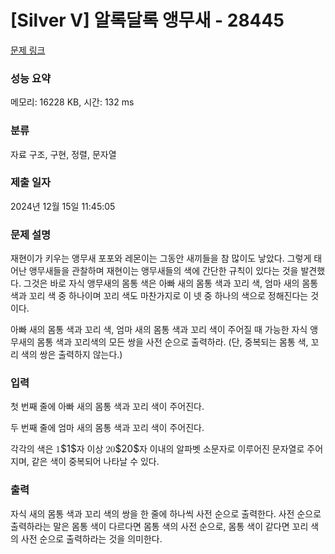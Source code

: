 # [Silver V] 알록달록 앵무새 - 28445 

[문제 링크](https://www.acmicpc.net/problem/28445) 

### 성능 요약

메모리: 16228 KB, 시간: 132 ms

### 분류

자료 구조, 구현, 정렬, 문자열

### 제출 일자

2024년 12월 15일 11:45:05

### 문제 설명

<p>재현이가 키우는 앵무새 포포와 레몬이는 그동안 새끼들을 참 많이도 낳았다. 그렇게 태어난 앵무새들을 관찰하며 재현이는 앵무새들의 색에 간단한 규칙이 있다는 것을 발견했다. 그것은 바로 자식 앵무새의 몸통 색은 아빠 새의 몸통 색과 꼬리 색, 엄마 새의 몸통 색과 꼬리 색 중 하나이며 꼬리 색도 마찬가지로 이 넷 중 하나의 색으로 정해진다는 것이다.</p>

<p>아빠 새의 몸통 색과 꼬리 색, 엄마 새의 몸통 색과 꼬리 색이 주어질 때 가능한 자식 앵무새의 몸통 색과 꼬리색의 모든 쌍을 사전 순으로 출력하라. (단, 중복되는 몸통 색, 꼬리 색의 쌍은 출력하지 않는다.)</p>

### 입력 

 <p>첫 번째 줄에 아빠 새의 몸통 색과 꼬리 색이 주어진다.</p>

<p>두 번째 줄에 엄마 새의 몸통 색과 꼬리 색이 주어진다.</p>

<p>각각의 색은 <mjx-container class="MathJax" jax="CHTML" style="font-size: 109%; position: relative;"><mjx-math class="MJX-TEX" aria-hidden="true"><mjx-mn class="mjx-n"><mjx-c class="mjx-c31"></mjx-c></mjx-mn></mjx-math><mjx-assistive-mml unselectable="on" display="inline"><math xmlns="http://www.w3.org/1998/Math/MathML"><mn>1</mn></math></mjx-assistive-mml><span aria-hidden="true" class="no-mathjax mjx-copytext">$1$</span></mjx-container>자 이상 <mjx-container class="MathJax" jax="CHTML" style="font-size: 109%; position: relative;"><mjx-math class="MJX-TEX" aria-hidden="true"><mjx-mn class="mjx-n"><mjx-c class="mjx-c32"></mjx-c><mjx-c class="mjx-c30"></mjx-c></mjx-mn></mjx-math><mjx-assistive-mml unselectable="on" display="inline"><math xmlns="http://www.w3.org/1998/Math/MathML"><mn>20</mn></math></mjx-assistive-mml><span aria-hidden="true" class="no-mathjax mjx-copytext">$20$</span></mjx-container>자 이내의 알파벳 소문자로 이루어진 문자열로 주어지며, 같은 색이 중복되어 나타날 수 있다.</p>

### 출력 

 <p>자식 새의 몸통 색과 꼬리 색의 쌍을 한 줄에 하나씩 사전 순으로 출력한다. 사전 순으로 출력하라는 말은 몸통 색이 다르다면 몸통 색의 사전 순으로, 몸통 색이 같다면 꼬리 색의 사전 순으로 출력하라는 것을 의미한다.</p>

